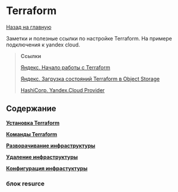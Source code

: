 # Terraform
[Назад на главную](https://github.com/BanLex/my_notes/tree/main/README.md)

Заметки и полезные ссылки по настройке Terraform. На примере подключения к yandex cloud.

> **Ссылки**
> 
> [Яндекс. Начало работы с Terraform](https://cloud.yandex.ru/docs/solutions/infrastructure-management/terraform-quickstart)
> 
> [Яндекс. Загрузка состояний Terraform в Object Storage](https://cloud.yandex.ru/docs/solutions/infrastructure-management/terraform-state-storage)
> 
> [HashiCorp. Yandex.Cloud Provider](https://registry.terraform.io/providers/yandex-cloud/yandex/latest/docs)

## Содержание

[ **Установка Terraform** ](https://github.com/BanLex/my_notes/blob/main/terraform/setup_terraform.md)

[ **Команды Terraform** ](https://github.com/BanLex/my_notes/blob/main/terraform/terraform_comands.md)

[ **Разворачивание инфраструктуры**](https://github.com/BanLex/my_notes/blob/main/terraform/deploy_terraform.md)

[ **Удаление инфраструктуры** ](https://github.com/BanLex/my_notes/blob/main/terraform/delete_terraform.md)

[ **Конфигурация инфрастуктуры** ](https://github.com/BanLex/my_notes/blob/main/terraform/content_config.md)


### блок resurce

